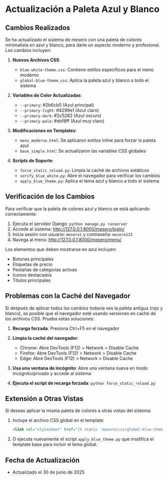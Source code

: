 # Actualización a Paleta Azul y Blanco

## Cambios Realizados

Se ha actualizado el sistema de mesero con una paleta de colores minimalista en azul y blanco, para darle un aspecto moderno y profesional. Los cambios incluyen:

1. **Nuevos Archivos CSS**:
   - `blue-white-theme.css`: Contiene estilos específicos para el menú moderno
   - `global-blue-theme.css`: Aplica la paleta azul y blanco a todo el sistema

2. **Variables de Color Actualizadas**:
   - `--primary`: #2b6cb0 (Azul principal)
   - `--primary-light`: #4299e1 (Azul claro)
   - `--primary-dark`: #2c5282 (Azul oscuro)
   - `--primary-pale`: #ebf8ff (Azul muy claro)

3. **Modificaciones en Templates**:
   - `menu_moderno.html`: Se aplicaron estilos inline para forzar la paleta azul
   - `base_simple.html`: Se actualizaron las variables CSS globales

4. **Scripts de Soporte**:
   - `force_static_reload.py`: Limpia la caché de archivos estáticos
   - `verify_blue_white.py`: Abre el navegador para verificar los cambios
   - `apply_blue_theme.py`: Aplica el tema azul y blanco a todo el sistema

## Verificación de los Cambios

Para verificar que la paleta de colores azul y blanco se está aplicando correctamente:

1. Ejecuta el servidor Django: `python manage.py runserver`
2. Accede al sistema: http://127.0.0.1:8000/mesero/login/
3. Inicia sesión con usuario: `mesero1` y contraseña: `mesero123`
4. Navega al menú: http://127.0.0.1:8000/mesero/menu/

Los elementos que deben mostrarse en azul incluyen:
- Botones principales
- Etiquetas de precio
- Pestañas de categorías activas
- Iconos destacados
- Títulos principales

## Problemas con la Caché del Navegador

Si después de aplicar todos los cambios todavía ves la paleta antigua (rojo y blanco), es posible que el navegador esté usando versiones en caché de los archivos CSS. Prueba estas soluciones:

1. **Recarga forzada**: Presiona Ctrl+F5 en el navegador
2. **Limpia la caché del navegador**:
   - Chrome: Abre DevTools (F12) > Network > Disable Cache
   - Firefox: Abre DevTools (F12) > Network > Disable Cache
   - Edge: Abre DevTools (F12) > Network > Disable Cache

3. **Usa una ventana de incógnito**: Abre una ventana nueva en modo incógnito/privado y accede al sistema

4. **Ejecuta el script de recarga forzada**: `python force_static_reload.py`

## Extensión a Otras Vistas

Si deseas aplicar la misma paleta de colores a otras vistas del sistema:

1. Incluye el archivo CSS global en el template:
   ```html
   <link rel="stylesheet" href="{% static 'mesero/css/global-blue-theme.css' %}">
   ```

2. O ejecuta nuevamente el script `apply_blue_theme.py` que modifica el template base para incluir el tema global.

## Fecha de Actualización

- Actualizado el 30 de junio de 2025
